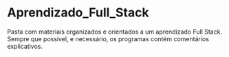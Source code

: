 # Aprendizado_Full_Stack
 Pasta com materiais organizados e orientados a um aprendizado Full Stack.
 Sempre que possível, e necessário, os programas contém comentários explicativos.

